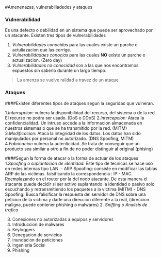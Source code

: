 #Amenenazas, vulnerabiliadedes y ataques

### Vulnerabilidad
Es una defecto o debilidad en un sistema que puede ser aprovechado por un atacante.
Existen tres tipos de vulnerabilidades
1. *Vulnerabilidades conocidas* para las cuales existe un parche o actuliazacion que las corrige.
2. *Vulnerabilidadaes conocias* para las cuales **NO** existe un parche o actualizacion. (Zero day)
3. *Vulnerabilidades no conocidad* son a las que nos encontramos expuestos sin saberlo durante un largo tiempo.

> La amenza se vuelve ralidad a travez de un ataque

### Ataques

####Existen diferentes tipos de ataques segun la seguridad que vulneran.

1.*Interrupcion:* vulnera la disponibilidad del recurso, del sistema o de la red. El recurso no podra ser usado. (DoS o DDoS)
2.*Intercepcion:* Ataca la confidencialidad. Un intruso accede a la informacion almacenada en nuestros sistemas o que se ha transmitido por la red. (MITM)
3.*Modificacion:* Ataca la integridad de los datos. Los datos han sido manipulados por personal no autorizado. (DNS Spoofing, MITM)
4.*Fabricacion* vulnera la autenticidad. Se trata de conseguir que un producto sea similar a otro a fin de no poder distinguir al original (phising)

####Segun la forma de atacar o la forma de actuar de los ataques
1.*Spoofing o suplantacion de identidad:* Este tipo de tecnicas se hace uso en redes internas tipo LAN.
	- ARP Spoofing: consiste en modificar las tablas ARP de las victimas. falsificando la correspondencia : IP - MAC. Reemplazando en el router por la del nodo atacante. De esta manera el atacante puede decidir si ser activo suplantando la identidad o pasivo solo escuchando y retransmitiendo los paquetes a la victima (MITM)
	- DNS Spoofing: Busca falisificar la respuesta del servidor de DNS sobre una peticion de la victima y darle una direccion diferente a la real, (direccion maligna, puede contener phishing o malwares)
2. *Sniffing o Analisis de trafico*

3. Conexiones no autorizadas a equipos y servidores
4. Introduccion de malwares
5. Keyloggers
6. Denegacion de servicios
7. Inundacion de peticiones
8. Ingenieria Social
9. Phishing